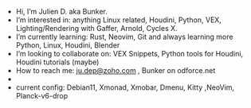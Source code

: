 - Hi, I’m Julien D. aka Bunker.
- I’m interested in: anything Linux related, Houdini, Python, VEX, Lighting/Rendering with Gaffer, Arnold, Cycles X.
- I’m currently learning: Rust, Neovim, Git and always learning more Python, Linux, Houdini, Blender
- I’m looking to collaborate on: VEX Snippets, Python tools for Houdini, Houdini tutorials (maybe)
- How to reach me: ju.dep@zoho.com , Bunker on odforce.net
- 
- current config: Debian11, Xmonad, Xmobar, Dmenu, Kitty ,NeoVim, Planck-v6-drop
<!---
jdvfx/jdvfx is a ✨ special ✨ repository because its `README.md` (this file) appears on your GitHub profile.
You can click the Preview link to take a look at your changes.
--->
